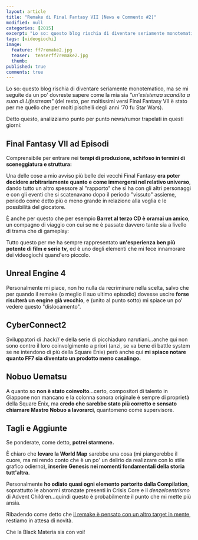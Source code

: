 ```yaml
---
layout: article
title: "Remake di Final Fantasy VII [News e Commento #2]"
modified: null
categories: [2015]
excerpt: "Lo so: questo blog rischia di diventare seriamente monotematico, ma se mi seguite da un po' dovreste sapere come la mia sia..."
tags: [videogiochi]
image: 
  feature: ff7remake2.jpg
  teaser:  teaserff7remake2.jpg
  thumb: 
published: true
comments: true
---
```

Lo so: questo blog rischia di diventare seriamente monotematico, ma se mi seguite da un po' dovreste sapere come la mia sia _"un'esistenza scandita a suon di Lifestream"_ (del resto, per moltissimi versi Final Fantasy VII è stato per me quello che per molti pischelli degli anni '70 fu Star Wars).

Detto questo, analizziamo punto per punto news/rumor trapelati in questi giorni:

## Final Fantasy VII ad Episodi

Comprensibile per entrare nei **tempi di produzione, schifoso in termini di sceneggiatura e struttura:** 

Una delle cose a mio avviso più belle dei vecchi Final Fantasy **era poter decidere arbitrariamente quanto e come immergersi nel relativo universo**, dando tutto un altro spessore al "rapporto" che si ha con gli altri personaggi e con gli eventi che si scatenavano dopo il periodo "vissuto" assieme, periodo come detto più o meno grande in relazione alla voglia e le possibilità del giocatore.

È anche per questo che per esempio **Barret al terzo CD è oramai un amico**, un compagno di viaggio con cui se ne è passate davvero tante sia a livello di trama che di gameplay: 

Tutto questo per me ha sempre rappresentato **un'esperienza ben più potente di film e serie tv**, ed è uno degli elementi che mi fece innamorare dei videogiochi quand'ero piccolo.

## Unreal Engine 4

Personalmente mi piace, non ho nulla da recriminare nella scelta, salvo che per quando il remake (o meglio il suo ultimo episodio) dovesse uscire **forse risulterà un engine già vecchio**, e (unito al punto sotto) mi spiace un po' vedere questo "dislocamento".

## CyberConnect2

Sviluppatori di .hack// e della serie di picchiaduro narutiani...anche qui non sono contro il loro coinvolgimento a priori (anzi, se va bene di battle system se ne intendono di più della Square Enix) però anche qui **mi spiace notare quanto FF7 sia diventato un prodotto meno casalingo.**

## Nobuo Uematsu

A quanto so **non è stato coinvolto**...certo, compositori di talento in Giappone non mancano e la colonna sonora originale è sempre di proprietà della Square Enix, ma **credo che sarebbe stato più corretto e sensato chiamare Mastro Nobuo a lavorarci**, quantomeno come supervisore.

## Tagli e Aggiunte

Se ponderate, come detto, **potrei starmene.** 

È chiaro che **levare la World Map** sarebbe una cosa (mi piangerebbe il cuore, ma mi rendo conto che è un po' un delirio da realizzare con lo stile grafico odierno), **inserire Genesis nei momenti fondamentali della storia tutt'altra.** 

Personalmente **ho odiato quasi ogni elemento partorito dalla Compilation**, soprattutto le abnormi stronzate presenti in Crisis Core e il _denzelcentrismo_ di Advent Children...quindi questo è probabilmente il punto che mi mette più ansia.

Ribadendo come detto che [il remake è pensato con un altro target in mente](http://xabacadabra.github.io/2015/remake-di-final-fantasy-vii-1/), restiamo in attesa di novità.

Che la Black Materia sia con voi! 
